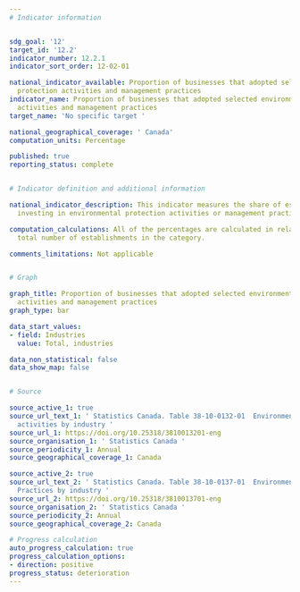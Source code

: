 ```yaml
---
# Indicator information


sdg_goal: '12'
target_id: '12.2'
indicator_number: 12.2.1
indicator_sort_order: 12-02-01

national_indicator_available: Proportion of businesses that adopted selected environmental
  protection activities and management practices
indicator_name: Proportion of businesses that adopted selected environmental protection
  activities and management practices
target_name: 'No specific target '

national_geographical_coverage: ' Canada'
computation_units: Percentage

published: true
reporting_status: complete


# Indicator definition and additional information

national_indicator_description: This indicator measures the share of establishments
  investing in environmental protection activities or management practices.

computation_calculations: All of the percentages are calculated in relation to the
  total number of establishments in the category.

comments_limitations: Not applicable


# Graph

graph_title: Proportion of businesses that adopted selected environmental protection
  activities and management practices
graph_type: bar

data_start_values:
- field: Industries
  value: Total, industries

data_non_statistical: false
data_show_map: false


# Source 

source_active_1: true
source_url_text_1: ' Statistics Canada. Table 38-10-0132-01  Environmental protection
  activities by industry '
source_url_1: https://doi.org/10.25318/3810013201-eng
source_organisation_1: ' Statistics Canada '
source_periodicity_1: Annual
source_geographical_coverage_1: Canada

source_active_2: true
source_url_text_2: ' Statistics Canada. Table 38-10-0137-01  Environmental Management
  Practices by industry '
source_url_2: https://doi.org/10.25318/3810013701-eng
source_organisation_2: ' Statistics Canada '
source_periodicity_2: Annual
source_geographical_coverage_2: Canada

# Progress calculation
auto_progress_calculation: true
progress_calculation_options:
- direction: positive
progress_status: deterioration
---
```

